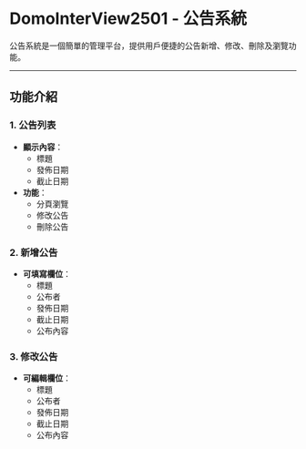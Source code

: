 # DomoInterView2501 - 公告系統

公告系統是一個簡單的管理平台，提供用戶便捷的公告新增、修改、刪除及瀏覽功能。

---

## 功能介紹

### 1. 公告列表
- **顯示內容**：
  - 標題
  - 發佈日期
  - 截止日期
- **功能**：
  - 分頁瀏覽
  - 修改公告
  - 刪除公告

### 2. 新增公告
- **可填寫欄位**：
  - 標題
  - 公布者
  - 發佈日期
  - 截止日期
  - 公布內容

### 3. 修改公告
- **可編輯欄位**：
  - 標題
  - 公布者
  - 發佈日期
  - 截止日期
  - 公布內容

